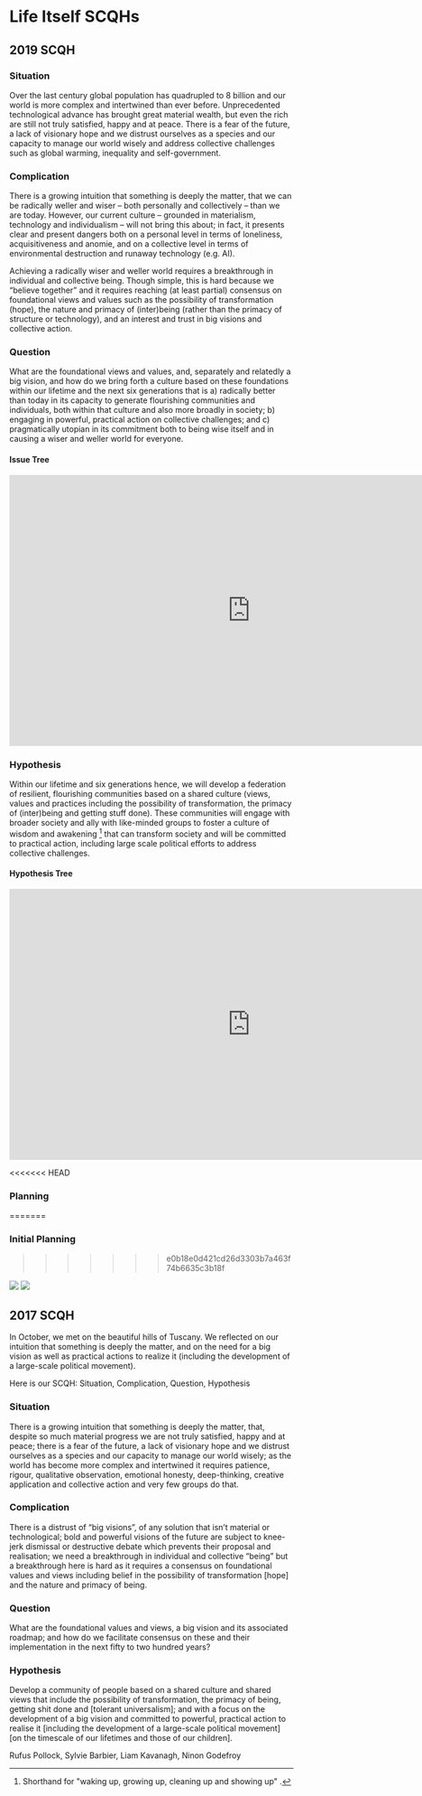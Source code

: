 # Life Itself SCQHs

## 2019 SCQH

### Situation 

Over the last century global population has quadrupled to 8 billion and our world is more complex and intertwined than ever before. Unprecedented technological advance has brought great material wealth, but even the rich are still not truly satisfied, happy and at peace. There is a fear of the future, a lack of visionary hope and we distrust ourselves as a species and our capacity to manage our world wisely and address collective challenges such as global warming, inequality and self-government.

### Complication

There is a growing intuition that something is deeply the matter, that we can be radically weller and wiser – both personally and collectively – than we are today. However, our current culture – grounded in materialism, technology and individualism – will not bring this  about; in fact, it presents clear and present dangers both on a personal level in terms of loneliness, acquisitiveness and anomie, and on a collective level in terms of environmental destruction and runaway technology (e.g. AI).

Achieving a radically wiser and weller world requires a breakthrough in individual and collective being. Though simple, this is hard because we “believe together” and it requires reaching (at least partial) consensus on foundational views and values such as the possibility of transformation (hope), the nature and primacy of (inter)being (rather than the primacy of structure or technology), and an interest and trust in big visions and collective action.

### Question 

What are the foundational views and values, and, separately and relatedly a big vision, and how do we bring forth a culture based on these foundations within our lifetime and the next six generations that is a) radically better than today in its capacity to generate flourishing communities and individuals, both within that culture and also more broadly in society; b) engaging in powerful, practical action on collective challenges; and c) pragmatically utopian in its commitment both to being wise itself and in causing a wiser and weller world for everyone.

#### Issue Tree

<iframe width='853' height='480' src='https://embed.coggle.it/diagram/XSXuEFj7lR6oRu4Y/6c948a4d386e0bef6181f8428ce4d3cb9bce0cb64a45e9444efa91ce19db1dd3' frameborder='0' allowfullscreen></iframe>

### Hypothesis

Within our lifetime and six generations hence, we will develop a federation of resilient, flourishing communities based on a shared culture (views, values and practices including the possibility of transformation, the primacy of (inter)being and getting stuff done). These communities will engage with broader society and ally with like-minded groups to foster a culture of wisdom and awakening [^1] that can transform society and will be committed to practical action, including large scale political efforts to address collective challenges.

#### Hypothesis Tree

<iframe width='853' height='480' src='https://embed.coggle.it/diagram/XScP2KMV3Tvd5Ec-/b4d25133e6806e7da61d0e705df4b37402e7382dbb402d1f1159d9372006db97' frameborder='0' allowfullscreen></iframe>

<<<<<<< HEAD
### Planning
=======
### Initial Planning
>>>>>>> e0b18e0d421cd26d3303b7a463f74b6635c3b18f

<img src="Questions.png" />

<img src="Complication.png" />

## 2017 SCQH

In October, we met on the beautiful hills of Tuscany. We reflected on our intuition that something is deeply the matter, and on the need for a big vision as well as practical actions to realize it (including the development of a large-scale political movement).

Here is our SCQH: Situation, Complication, Question, Hypothesis

### Situation

There is a growing intuition that something is deeply the matter, that, despite so much material progress we are not truly satisfied, happy and at peace; there is a fear of the future, a lack of visionary hope and we distrust ourselves as a species and our capacity to manage our world wisely; as the world has become more complex and intertwined it requires patience, rigour, qualitative observation, emotional honesty, deep-thinking, creative application and collective action and very few groups do that.

### Complication

There is a distrust of “big visions”, of any solution that isn’t material or technological; bold and powerful visions of the future are subject to knee-jerk dismissal or destructive debate which prevents their proposal and realisation; we need a breakthrough in individual and collective “being” but a breakthrough here is hard as it requires a consensus on foundational values and views including belief in the possibility of transformation [hope] and the nature and primacy of being.

### Question

What are the foundational values and views, a big vision and its associated roadmap; and how do we facilitate consensus on these and their implementation in the next fifty to two hundred years?

### Hypothesis

Develop a community of people based on a shared culture and shared views that include the possibility of transformation, the primacy of being, getting shit done and [tolerant universalism]; and with a focus on the development of a big vision and committed to powerful, practical action to realise it [including the development of a large-scale political movement] [on the timescale of our lifetimes and those of our children].

Rufus Pollock, Sylvie Barbier, Liam Kavanagh, Ninon Godefroy

[^1]: Shorthand for "waking up, growing up, cleaning up and showing up" .